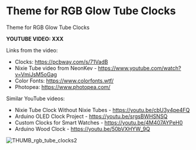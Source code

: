 # Theme for RGB Glow Tube Clocks
Theme for RGB Glow Tube Clocks

**YOUTUBE VIDEO:  XXX**


Links from the video:
- Clocks: https://pcbway.com/s/71VadB
- Nixie Tube video from NeonKev - https://www.youtube.com/watch?v=VmiJsM5oGag
- Color Fonts: https://www.colorfonts.wtf/
- Photopea: https://www.photopea.com/

Similar YouTube videos:
- Nixie Tube Clock Without Nixie Tubes - https://youtu.be/cbU3y4pe4FQ
- Arduino OLED Clock Project - https://youtu.be/srgsBWHSNSQ
- Custom Clocks for Smart Watches - https://youtu.be/4M407AYPeH0
- Arduino Wood Clock - https://youtu.be/50bVXHYW_9Q



![THUMB_rgb_tube_clocks2](https://github.com/upiir/rgb_glow_tube_clock/assets/117754156/728312a7-f73b-488b-9b61-717084e8d73d)
